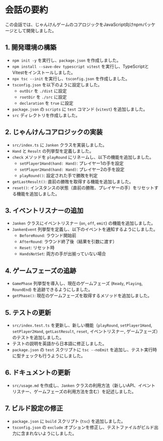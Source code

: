 # 会話の要約

この会話では、じゃんけんゲームのコアロジックをJavaScript向けnpmパッケージとして開発しました。

## 1. 開発環境の構築

- `npm init -y` を実行し、`package.json` を作成しました。
- `npm install --save-dev typescript vitest` を実行し、TypeScriptとVitestをインストールしました。
- `npx tsc --init` を実行し、`tsconfig.json` を作成しました。
- `tsconfig.json` を以下のように設定しました。
    - `outDir` を `./dist` に設定
    - `rootDir` を `./src` に設定
    - `declaration` を `true` に設定
- `package.json` の `scripts` に `test` コマンド (`vitest`) を追加しました。
- `src` ディレクトリを作成しました。

## 2. じゃんけんコアロジックの実装

- `src/index.ts` に `Janken` クラスを実装しました。
- `Hand` と `Result` の列挙型を定義しました。
- `check` メソッドを `playRound` にリネームし、以下の機能を追加しました。
    - `setPlayer1Hand(hand: Hand)`: プレイヤー1の手を設定
    - `setPlayer2Hand(hand: Hand)`: プレイヤー2の手を設定
    - `playRound()`: 設定された手で勝敗を判定
- `getLastResult()`: 直前の勝敗を取得する機能を追加しました。
- `reset()`: インスタンスの状態（直前の勝敗、プレイヤーの手）をリセットする機能を追加しました。

## 3. イベントリスナーの追加

- `Janken` クラスにイベントリスナー (`on`, `off`, `emit`) の機能を追加しました。
- `JankenEvent` 列挙型を定義し、以下のイベントを通知するようにしました。
    - `BeforeRound`: ラウンド開始前
    - `AfterRound`: ラウンド終了後（結果を引数に渡す）
    - `Reset`: リセット時
    - `HandsNotSet`: 両方の手が出揃っていない場合

## 4. ゲームフェーズの追跡

- `GamePhase` 列挙型を導入し、現在のゲームフェーズ (`Ready`, `Playing`, `RoundEnd`) を追跡できるようにしました。
- `getPhase()`: 現在のゲームフェーズを取得するメソッドを追加しました。

## 5. テストの更新

- `src/index.test.ts` を更新し、新しい機能（`playRound`, `setPlayer1Hand`, `setPlayer2Hand`, `getLastResult`, `reset`, イベントリスナー, ゲームフェーズ）のテストを追加しました。
- テストの説明を英語から日本語に修正しました。
- `package.json` の `test` スクリプトに `tsc --noEmit` を追加し、テスト実行時に型チェックも行うようにしました。

## 6. ドキュメントの更新

- `src/usage.md` を作成し、`Janken` クラスの利用方法（新しいAPI、イベントリスナー、ゲームフェーズの利用方法を含む）を記述しました。

## 7. ビルド設定の修正

- `package.json` に `build` スクリプト (`tsc`) を追加しました。
- `tsconfig.json` の `exclude` オプションを修正し、テストファイルがビルド出力に含まれないようにしました。

